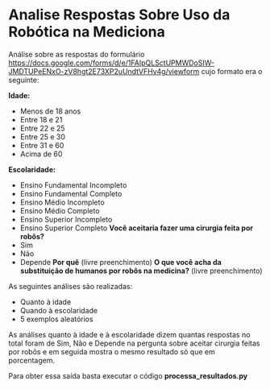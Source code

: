 # Analise Respostas Sobre Uso da Robótica na Mediciona
Análise sobre as respostas do formulário https://docs.google.com/forms/d/e/1FAIpQLSctUPMWDoSIW-JMDTUPeENxO-zV8hgt2E73XP2uUndtVFHv4g/viewform cujo formato era o seguinte:

**Idade:**

  * Menos de 18 anos
  * Entre 18 e 21
  * Entre 22 e 25
  * Entre 25 e 30
  * Entre 31 e 60
  * Acima de 60
  
**Escolaridade:**
  * Ensino Fundamental Incompleto
  * Ensino Fundamental Completo
  * Ensino Médio Incompleto
  * Ensino Médio Completo
  * Ensino Superior Incompleto
  * Ensino Superior Completo
**Você aceitaria fazer uma cirurgia feita por robôs?**
  * Sim
  * Não
  * Depende
**Por quê**
  (livre preenchimento)
**O que você acha da substituição de humanos por robôs na medicina?**
  (livre preenchimento)
 

As seguintes análises são realizadas:

* Quanto à idade
* Quando à escolaridade
* 5 exemplos aleatórios

As análises quanto à idade e à escolaridade dizem quantas respostas no total foram de Sim, Não e Depende na pergunta sobre aceitar cirurgia feitas por robôs e em seguida mostra o mesmo resultado só que em porcentagem.

Para obter essa saída basta executar o código **processa_resultados.py**
